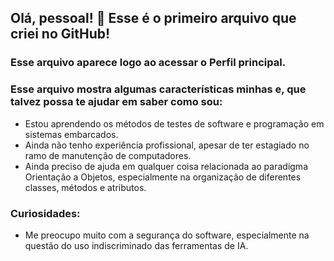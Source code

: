 ## Olá, pessoal! 👋 Esse é o primeiro arquivo que criei no GitHub!
### Esse arquivo aparece logo ao acessar o Perfil principal.
### Esse arquivo mostra algumas características minhas e, que talvez possa te ajudar em saber como sou:

- Estou aprendendo os métodos de testes de software e programação em sistemas embarcados.
- Ainda não tenho experiência profissional, apesar de ter estagiado no ramo de manutenção de computadores.
- Ainda preciso de ajuda em qualquer coisa relacionada ao paradigma Orientação a Objetos, especialmente na organização de diferentes classes, métodos e atributos.

### Curiosidades:
- Me preocupo muito com a segurança do software, especialmente na questão do uso indiscriminado das ferramentas de IA.



<!--
**agbf-1994/agbf-1994** is a ✨ _special_ ✨ repository because its `README.md` (this file) appears on your GitHub profile.

Here are some ideas to get you started:

- 🔭 I’m currently working on ...
- 🌱 I’m currently learning ...
- 👯 I’m looking to collaborate on ...
- 🤔 I’m looking for help with ...
- 💬 Ask me about ...
- 📫 How to reach me: ...
- 😄 Pronouns: ...
- ⚡ Fun fact: ...
-->
